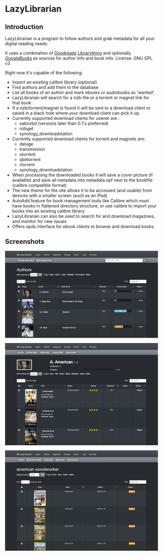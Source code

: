 # LazyLibrarian

## Introduction

LazyLibrarian is a program to follow authors and grab metadata for all your digital reading needs.

It uses a combination of [Goodreads](https://www.goodreads.com/) [Librarything](https://www.librarything.com/) and optionally [GoogleBooks](https://www.googleapis.com/books/v1/) as sources for author info and book info. License: GNU GPL v3

Right now it's capable of the following:

* Import an existing calibre library (optional)
* Find authors and add them to the database
* List all books of an author and mark ebooks or audiobooks as 'wanted'.
* LazyLibrarian will search for a nzb-file or a torrent or magnet link for that book
* If a nzb/torrent/magnet is found it will be sent to a download client or saved in a black hole where your download client can pick it up.
* Currently supported download clients for usenet are :
  * sabnzbd (versions later than 0.7.x preferred)
  * nzbget
  * synology_downloadstation
* Currently supported download clients for torrent and magnets are:
  * deluge
  * transmission
  * utorrent
  * qbittorrent
  * rtorrent
  * synology_downloadstation
* When processing the downloaded books it will save a cover picture (if available) and save all metadata into metadata.opf next to the bookfile (calibre compatible format)
* The new theme for the site allows it to be accessed (and usable) from devices with a smaller screen (such as an iPad)
* AutoAdd feature for book management tools like Calibre which must have books in flattened directory structure, or use calibre to import your books into an existing calibre library
* LazyLibrarian can also be used to search for and download magazines, and monitor for new issues
* Offers opds interface for ebook clients to browse and download books.

## Screenshots

![llmainpage](assets/screenshots/llmainpage.png)



![llauthdetail](assets/screenshots/llauthdetail.png)



![llmags](assets/screenshots/llmags.png)